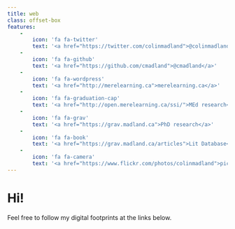 ```yaml
---
title: web
class: offset-box
features:
    -
        icon: 'fa fa-twitter'
        text: '<a href="https://twitter.com/colinmadland">@colinmadland</a>'
    -
        icon: 'fa fa-github'
        text: '<a href="https://github.com/cmadland">@cmadland</a>'
    -
        icon: 'fa fa-wordpress'
        text: '<a href="http://merelearning.ca">merelearning.ca</a>'
    -
        icon: 'fa fa-graduation-cap'
        text: '<a href="http://open.merelearning.ca/ssi/">MEd research</a>'
    -
        icon: 'fa fa-grav'
        text: '<a href="https://grav.madland.ca">PhD research</a>'
    -
        icon: 'fa fa-book'
        text: '<a href="https://grav.madland.ca/articles">Lit Database</a>'
    -
        icon: 'fa fa-camera'
        text: '<a href="https://www.flickr.com/photos/colinmadland">pics</a>'
---
```


# Hi!
Feel free to follow my digital footprints at the links below.
